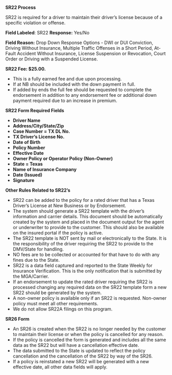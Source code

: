 

**SR22 Process** 

SR22 is required for a driver to maintain their driver’s license because of a specific violation or offense. 

**Field Labeled**: SR22 	**Response:** Yes/No 

**Field Reason:** Drop Down Response Options \- DWI or DUI Conviction, Driving Without Insurance, Multiple Traffic Offenses in a Short Period, At-Fault Accident Without Insurance, License Suspension or Revocation, Court Order or Driving with a Suspended License. 

**SR22 Fee: $25.00.** 

* This is a fully earned fee and due upon processing.  
*  If at NB should be included with the down payment in full.  
*  If added by ends the full fee should be requested to complete the endorsement in addition to any endorsement fee or additional down payment required due to an increase in premium. 

**SR22 Form Required Fields**

* **Driver Name**   
* **Address/City/State/Zip**  
* **Case Number \= TX DL No.**  
* **TX Driver’s License No.**  
* **Date of Birth**   
* **Policy Number**  
* **Effective Date**  
* **Owner Policy or Operator Policy (Non-Owner)**  
* **State \= Texas**  
* **Name of Insurance Company**  
* **Date (Issued)**   
* **Signature** 

**Other Rules Related to SR22’s**

* SR22 can be added to the policy for a rated driver that has a Texas Driver’s License at New Business or by Endorsement.   
* The system should generate a SR22 template with the driver’s information and carrier details.  This document should be automatically created by the system and placed in the document output for the agent or underwriter to provide to the customer. This should also be available on the insured portal if the policy is active.   
* The SR22 template is NOT sent by mail or electronically to the State. It is the responsibility of the driver requiring the SR22 to provide to the DMV/State for handling.   
* NO fees are to be collected or accounted for that have to do with any fines due to the State.   
* SR22 is a data field captured and reported to the State Weekly for Insurance Verification. This is the only notification that is submitted by the MGA/Carrier.   
* If an endorsement to update the rated driver requiring the SR22 is processed changing any required data on the SR22 template form a new SR22 should be generated by the system.    
* A non-owner policy is available only if an SR22 is requested. Non-owner policy must meet all other requirements.   
* We do not allow SR22A filings on this program. 

**SR26 Form** 

* An SR26 is created when the SR22 is no longer needed by the customer to maintain their license or when the policy is cancelled for any reason.   
* If the policy is cancelled the form is generated and includes all the same data as the SR22 but will have a cancellation effective date.   
* The data submitted to the State is updated to reflect the policy cancellation and the cancellation of the SR22 by way of the SR26.   
* If a policy is reinstated a new SR22 will be generated with a new effective date, all other data fields will apply.


